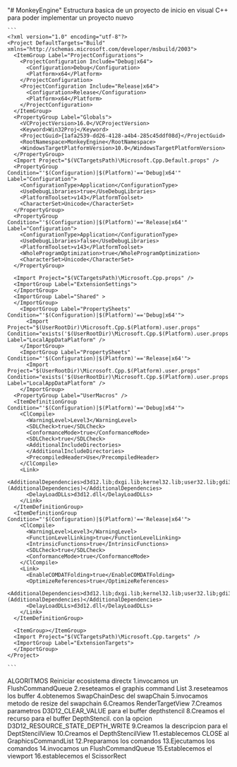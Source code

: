 "# MonkeyEngine" 
Estructura basica de un proyecto de inicio en visual C++ para poder implementar un proyecto nuevo
````
```
<?xml version="1.0" encoding="utf-8"?>
<Project DefaultTargets="Build" xmlns="http://schemas.microsoft.com/developer/msbuild/2003">
  <ItemGroup Label="ProjectConfigurations">
    <ProjectConfiguration Include="Debug|x64">
      <Configuration>Debug</Configuration>
      <Platform>x64</Platform>
    </ProjectConfiguration>
    <ProjectConfiguration Include="Release|x64">
      <Configuration>Release</Configuration>
      <Platform>x64</Platform>
    </ProjectConfiguration>
  </ItemGroup>
  <PropertyGroup Label="Globals">
    <VCProjectVersion>16.0</VCProjectVersion>
    <Keyword>Win32Proj</Keyword>
    <ProjectGuid>{1afa2539-dd26-4128-a4b4-285c45ddf08d}</ProjectGuid>
    <RootNamespace>MonkeyEngine</RootNamespace>
    <WindowsTargetPlatformVersion>10.0</WindowsTargetPlatformVersion>
  </PropertyGroup>
  <Import Project="$(VCTargetsPath)\Microsoft.Cpp.Default.props" />
  <PropertyGroup Condition="'$(Configuration)|$(Platform)'=='Debug|x64'" Label="Configuration">
    <ConfigurationType>Application</ConfigurationType>
    <UseDebugLibraries>true</UseDebugLibraries>
    <PlatformToolset>v143</PlatformToolset>
    <CharacterSet>Unicode</CharacterSet>
  </PropertyGroup>
  <PropertyGroup Condition="'$(Configuration)|$(Platform)'=='Release|x64'" Label="Configuration">
    <ConfigurationType>Application</ConfigurationType>
    <UseDebugLibraries>false</UseDebugLibraries>
    <PlatformToolset>v143</PlatformToolset>
    <WholeProgramOptimization>true</WholeProgramOptimization>
    <CharacterSet>Unicode</CharacterSet>
  </PropertyGroup>

  <Import Project="$(VCTargetsPath)\Microsoft.Cpp.props" />
  <ImportGroup Label="ExtensionSettings">
  </ImportGroup>
  <ImportGroup Label="Shared" >
  </ImportGroup>
    <ImportGroup Label="PropertySheets" Condition="'$(Configuration)|$(Platform)'=='Debug|x64'">
      <Import Project="$(UserRootDir)\Microsoft.Cpp.$(Platform).user.props" Condition="exists('$(UserRootDir)\Microsoft.Cpp.$(Platform).user.props')" Label="LocalAppDataPlatform" />
    </ImportGroup>
    <ImportGroup Label="PropertySheets" Condition="'$(Configuration)|$(Platform)'=='Release|x64'">
      <Import Project="$(UserRootDir)\Microsoft.Cpp.$(Platform).user.props" Condition="exists('$(UserRootDir)\Microsoft.Cpp.$(Platform).user.props')" Label="LocalAppDataPlatform" />
    </ImportGroup>
  <PropertyGroup Label="UserMacros" />
  <ItemDefinitionGroup Condition="'$(Configuration)|$(Platform)'=='Debug|x64'">
    <ClCompile>
      <WarningLevel>Level3</WarningLevel>
      <SDLCheck>true</SDLCheck>
	  <ConformanceMode>true</ConformanceMode>
	  <SDLCheck>true</SDLCheck>
      <AdditionalIncludeDirectories>
      </AdditionalIncludeDirectories>
      <PrecompiledHeader>Use</PrecompiledHeader>
    </ClCompile>
    <Link>
      <AdditionalDependencies>d3d12.lib;dxgi.lib;kernel32.lib;user32.lib;gdi32.lib;winspool.lib;comdlg32.lib;advapi32.lib;shell32.lib;ole32.lib;oleaut32.lib;uuid.lib;odbc32.lib;odbccp32.lib;%(AdditionalDependencies)</AdditionalDependencies>
      <DelayLoadDLLs>d3d12.dll</DelayLoadDLLs>
    </Link>
  </ItemDefinitionGroup>
  <ItemDefinitionGroup Condition="'$(Configuration)|$(Platform)'=='Release|x64'">
    <ClCompile>
      <WarningLevel>Level3</WarningLevel>
      <FunctionLevelLinking>true</FunctionLevelLinking>
      <IntrinsicFunctions>true</IntrinsicFunctions>
      <SDLCheck>true</SDLCheck>
      <ConformanceMode>true</ConformanceMode>
    </ClCompile>
    <Link>
      <EnableCOMDATFolding>true</EnableCOMDATFolding>
      <OptimizeReferences>true</OptimizeReferences>
      <AdditionalDependencies>d3d12.lib;dxgi.lib;kernel32.lib;user32.lib;gdi32.lib;winspool.lib;comdlg32.lib;advapi32.lib;shell32.lib;ole32.lib;oleaut32.lib;uuid.lib;odbc32.lib;odbccp32.lib;%(AdditionalDependencies)</AdditionalDependencies>
      <DelayLoadDLLs>d3d12.dll</DelayLoadDLLs>
    </Link>
  </ItemDefinitionGroup>

  <ItemGroup></ItemGroup>
  <Import Project="$(VCTargetsPath)\Microsoft.Cpp.targets" />
  <ImportGroup Label="ExtensionTargets">
  </ImportGroup>
</Project>

```
````

ALGORITMOS
Reiniciar ecosistema directx
1.invocamos un FlushCommandQueue
2.reseteamos el graphis command List
3.reseteamos los buffer
4.obtenemos SwapChainDesc del swapChain
5.invocamos metodo de resize del swapchain
6.Creamos RenderTargetView
7.Creamos parametros D3D12_CLEAR_VALUE para el buffer depthstencil
8.Creamos el recurso para el buffer DepthStencil. con la opcion D3D12_RESOURCE_STATE_DEPTH_WRITE
9.Creamos la descripcion para el DeptStencilView
10.Creamos el DepthStencilView
11.establecemos CLOSE al GraphicsCommandList
12.Preparamos los comandos 
13.Ejecutamos los comandos
14.invocamos un FlushCommandQueue
15.Establecemos el viewport
16.establecemos el ScissorRect
